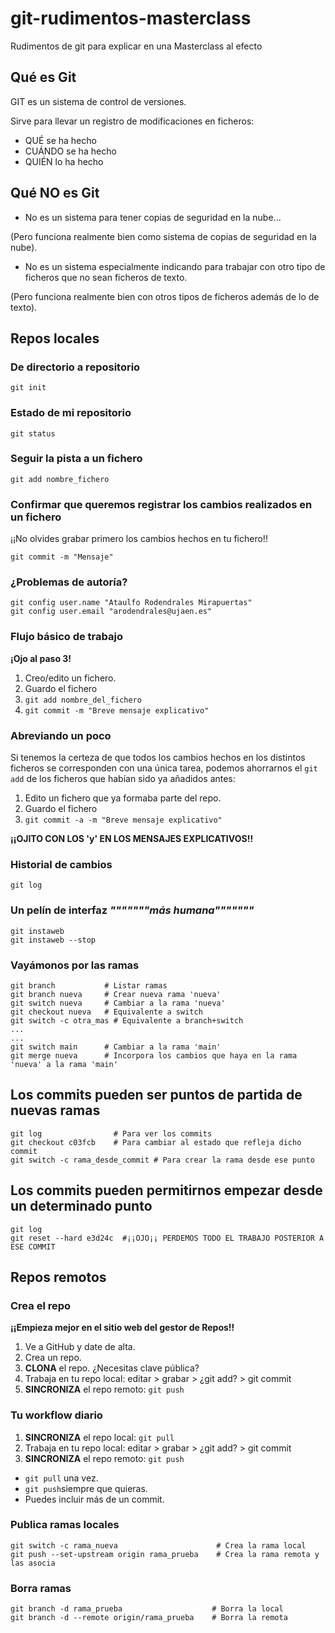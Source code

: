 # git-rudimentos-masterclass
Rudimentos de git para explicar en una Masterclass al efecto

## Qué es Git
GIT es un sistema de control de versiones.

Sirve para llevar un registro de modificaciones en ficheros: 

* QUÉ se ha hecho
* CUÁNDO se ha hecho
* QUIÉN lo ha hecho

## Qué NO es Git

* No es un sistema para tener copias de seguridad en la nube... 

(Pero funciona realmente bien como sistema de copias de seguridad en la nube).
* No es un sistema especialmente indicando para trabajar con otro tipo de ficheros que no sean ficheros de texto.

(Pero funciona realmente bien con otros tipos de ficheros además de lo de texto).
  
## Repos locales
### De directorio a repositorio
```
git init
```

### Estado de mi repositorio
```
git status
```

### Seguir la pista a un fichero
```
git add nombre_fichero
```

### Confirmar que queremos registrar los cambios realizados en un fichero
¡¡No olvides grabar primero los cambios hechos en tu fichero!!

```
git commit -m "Mensaje"
```
### ¿Problemas de autoría?
```
git config user.name "Ataulfo Rodendrales Mirapuertas"
git config user.email "arodendrales@ujaen.es"
```
### Flujo básico de trabajo
**¡Ojo al paso 3!**

1. Creo/edito un fichero.
2. Guardo el fichero
3. `git add nombre_del_fichero`
4. `git commit -m "Breve mensaje explicativo"`

### Abreviando un poco
Si tenemos la certeza de que todos los cambios hechos en los distintos ficheros se corresponden con una única tarea, podemos ahorrarnos el `git add` de los ficheros que habían sido ya añadidos antes:

1. Edito un fichero que ya formaba parte del repo.
2. Guardo el fichero
3. `git commit -a -m "Breve mensaje explicativo"`

**¡¡OJITO CON LOS 'y' EN LOS MENSAJES EXPLICATIVOS!!**

### Historial de cambios
```
git log
```

### Un pelín de interfaz *"""""""más humana"""""""*
```
git instaweb
git instaweb --stop
```

### Vayámonos por las ramas
```
git branch           # Listar ramas
git branch nueva     # Crear nueva rama 'nueva'
git switch nueva     # Cambiar a la rama 'nueva'
git checkout nueva   # Equivalente a switch
git switch -c otra_mas # Equivalente a branch+switch
...
...
git switch main      # Cambiar a la rama 'main'
git merge nueva      # Incorpora los cambios que haya en la rama 'nueva' a la rama 'main'
```
## Los commits pueden ser puntos de partida de nuevas ramas
```
git log                # Para ver los commits
git checkout c03fcb    # Para cambiar al estado que refleja dicho commit
git switch -c rama_desde_commit # Para crear la rama desde ese punto
```

## Los commits pueden permitirnos empezar desde un determinado punto
```
git log
git reset --hard e3d24c  #¡¡OJO¡¡ PERDEMOS TODO EL TRABAJO POSTERIOR A ESE COMMIT
```

## Repos remotos
### Crea el repo
**¡¡Empieza mejor en el sitio web del gestor de Repos!!**

1. Ve a GitHub y date de alta.
2. Crea un repo.
3. **CLONA** el repo. ¿Necesitas clave pública?
4. Trabaja en tu repo local: editar > grabar > ¿git add? > git commit
5. **SINCRONIZA** el repo remoto: `git push`

### Tu workflow diario
1. **SINCRONIZA** el repo local: `git pull`
2. Trabaja en tu repo local: editar > grabar > ¿git add? > git commit
3. **SINCRONIZA** el repo remoto: `git push`

* `git pull` una vez. 
* `git push`siempre que quieras. 
* Puedes incluir más de un commit.

### Publica ramas locales
```
git switch -c rama_nueva                      # Crea la rama local
git push --set-upstream origin rama_prueba    # Crea la rama remota y las asocia
```

### Borra ramas
```
git branch -d rama_prueba                    # Borra la local
git branch -d --remote origin/rama_prueba    # Borra la remota
```

